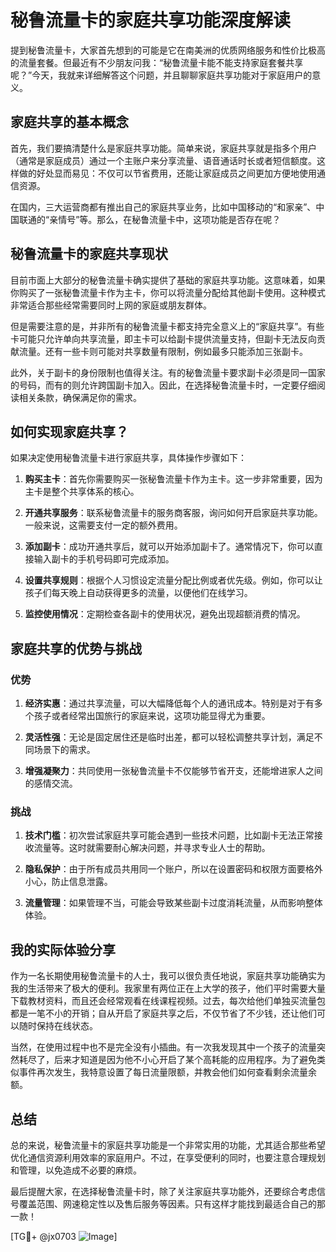 # 秘鲁流量卡的家庭共享功能深度解读

提到秘鲁流量卡，大家首先想到的可能是它在南美洲的优质网络服务和性价比极高的流量套餐。但最近有不少朋友问我：“秘鲁流量卡能不能支持家庭套餐共享呢？”今天，我就来详细解答这个问题，并且聊聊家庭共享功能对于家庭用户的意义。

## 家庭共享的基本概念

首先，我们要搞清楚什么是家庭共享功能。简单来说，家庭共享就是指多个用户（通常是家庭成员）通过一个主账户来分享流量、语音通话时长或者短信额度。这样做的好处显而易见：不仅可以节省费用，还能让家庭成员之间更加方便地使用通信资源。

在国内，三大运营商都有推出自己的家庭共享业务，比如中国移动的“和家亲”、中国联通的“亲情号”等。那么，在秘鲁流量卡中，这项功能是否存在呢？

## 秘鲁流量卡的家庭共享现状

目前市面上大部分的秘鲁流量卡确实提供了基础的家庭共享功能。这意味着，如果你购买了一张秘鲁流量卡作为主卡，你可以将流量分配给其他副卡使用。这种模式非常适合那些经常需要同时上网的家庭或朋友群体。

但是需要注意的是，并非所有的秘鲁流量卡都支持完全意义上的“家庭共享”。有些卡可能只允许单向共享流量，即主卡可以给副卡提供流量支持，但副卡无法反向贡献流量。还有一些卡则可能对共享数量有限制，例如最多只能添加三张副卡。

此外，关于副卡的身份限制也值得关注。有的秘鲁流量卡要求副卡必须是同一国家的号码，而有的则允许跨国副卡加入。因此，在选择秘鲁流量卡时，一定要仔细阅读相关条款，确保满足你的需求。

## 如何实现家庭共享？

如果决定使用秘鲁流量卡进行家庭共享，具体操作步骤如下：

1. **购买主卡**：首先你需要购买一张秘鲁流量卡作为主卡。这一步非常重要，因为主卡是整个共享体系的核心。
   
2. **开通共享服务**：联系秘鲁流量卡的服务商客服，询问如何开启家庭共享功能。一般来说，这需要支付一定的额外费用。

3. **添加副卡**：成功开通共享后，就可以开始添加副卡了。通常情况下，你可以直接输入副卡的手机号码即可完成添加。

4. **设置共享规则**：根据个人习惯设定流量分配比例或者优先级。例如，你可以让孩子们每天晚上自动获得更多的流量，以便他们在线学习。

5. **监控使用情况**：定期检查各副卡的使用状况，避免出现超额消费的情况。

## 家庭共享的优势与挑战

### 优势

1. **经济实惠**：通过共享流量，可以大幅降低每个人的通讯成本。特别是对于有多个孩子或者经常出国旅行的家庭来说，这项功能显得尤为重要。

2. **灵活性强**：无论是固定居住还是临时出差，都可以轻松调整共享计划，满足不同场景下的需求。

3. **增强凝聚力**：共同使用一张秘鲁流量卡不仅能够节省开支，还能增进家人之间的感情交流。

### 挑战

1. **技术门槛**：初次尝试家庭共享可能会遇到一些技术问题，比如副卡无法正常接收流量等。这时就需要耐心解决问题，并寻求专业人士的帮助。

2. **隐私保护**：由于所有成员共用同一个账户，所以在设置密码和权限方面要格外小心，防止信息泄露。

3. **流量管理**：如果管理不当，可能会导致某些副卡过度消耗流量，从而影响整体体验。

## 我的实际体验分享

作为一名长期使用秘鲁流量卡的人士，我可以很负责任地说，家庭共享功能确实为我的生活带来了极大的便利。我家里有两位正在上大学的孩子，他们平时需要大量下载教材资料，而且还会经常观看在线课程视频。过去，每次给他们单独买流量包都是一笔不小的开销；自从开启了家庭共享之后，不仅节省了不少钱，还让他们可以随时保持在线状态。

当然，在使用过程中也不是完全没有小插曲。有一次我发现其中一个孩子的流量突然耗尽了，后来才知道是因为他不小心开启了某个高耗能的应用程序。为了避免类似事件再次发生，我特意设置了每日流量限额，并教会他们如何查看剩余流量余额。

## 总结

总的来说，秘鲁流量卡的家庭共享功能是一个非常实用的功能，尤其适合那些希望优化通信资源利用效率的家庭用户。不过，在享受便利的同时，也要注意合理规划和管理，以免造成不必要的麻烦。

最后提醒大家，在选择秘鲁流量卡时，除了关注家庭共享功能外，还要综合考虑信号覆盖范围、网速稳定性以及售后服务等因素。只有这样才能找到最适合自己的那一款！

[TG💪+ @jx0703 ![Image](https://github.com/user-attachments/assets/dbca1d08-cadb-493c-b0ec-ad6f7a83f270)]
